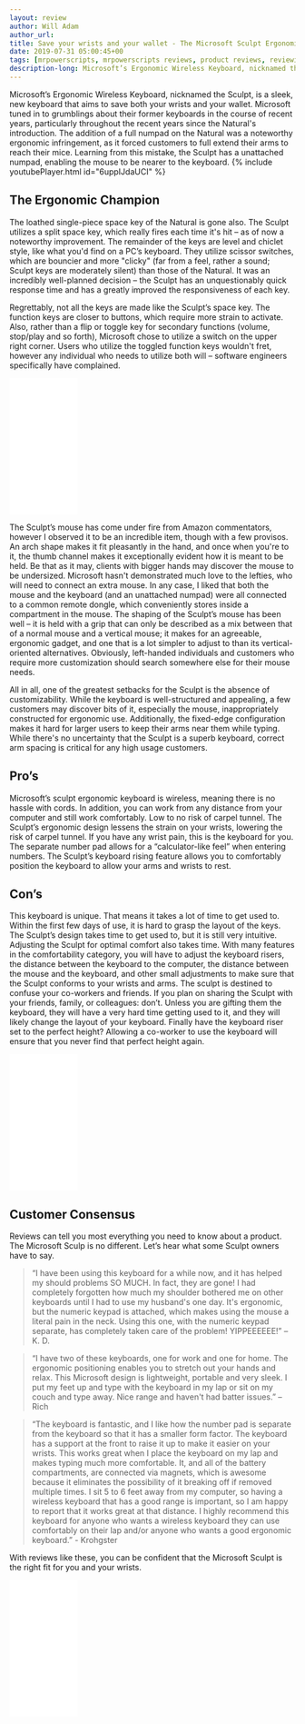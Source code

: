 ```yaml
---
layout: review
author: Will Adam
author_url:
title: Save your wrists and your wallet - The Microsoft Sculpt Ergonomic Wireless Keyboard - Review
date: 2019-07-31 05:00:45+00
tags: [mrpowerscripts, mrpowerscripts reviews, product reviews, reviewing amazon products, amazon product]
description-long: Microsoft’s Ergonomic Wireless Keyboard, nicknamed the Sculpt, is a sleek, new keyboard that aims to save both your wrists and your wallet. Microsoft tuned in to grumblings about their former keyboards in the course of recent years, particularly throughout the recent years since the Natural's introduction. The addition of a full numpad on the Natural was a noteworthy ergonomic infringement, as it forced customers to full extend their arms to reach their mice. Learning from this mistake, the Sculpt has a unattached numpad, enabling the mouse to be nearer to the keyboard.
---
```


Microsoft’s Ergonomic Wireless Keyboard, nicknamed the Sculpt, is a sleek, new keyboard that aims to save both your wrists and your wallet. Microsoft tuned in to grumblings about their former keyboards in the course of recent years, particularly throughout the recent years since the Natural's introduction. The addition of a full numpad on the Natural was a noteworthy ergonomic infringement, as it forced customers to full extend their arms to reach their mice. Learning from this mistake, the Sculpt has a unattached numpad, enabling the mouse to be nearer to the keyboard.
{% include youtubePlayer.html id="6uppIJdaUCI" %}

## The Ergonomic Champion

The loathed single-piece space key of the Natural is gone also. The Sculpt utilizes a split space key, which really fires each time it's hit – as of now a noteworthy improvement. The remainder of the keys are level and chiclet style, like what you'd find on a PC’s keyboard. They utilize scissor switches, which are bouncier and more "clicky" (far from a feel, rather a sound; Sculpt keys are moderately silent) than those of the Natural. It was an incredibly well-planned decision – the Sculpt has an unquestionably quick response time and has a greatly improved the responsiveness of each key.

Regrettably, not all the keys are made like the Sculpt’s space key. The function keys are closer to buttons, which require more strain to activate. Also, rather than a flip or toggle key for secondary functions (volume, stop/play and so forth), Microsoft chose to utilize a switch on the upper right corner. Users who utilize the toggled function keys wouldn't fret, however any individual who needs to utilize both will – software engineers specifically have complained.

<iframe style="width:120px;height:240px;" marginwidth="0" marginheight="0" scrolling="no" frameborder="0" src="//ws-na.amazon-adsystem.com/widgets/q?ServiceVersion=20070822&OneJS=1&Operation=GetAdHtml&MarketPlace=US&source=ss&ref=as_ss_li_til&ad_type=product_link&tracking_id=mrpowerscript-20&language=en_US&marketplace=amazon&region=US&placement=B00CYX26BC&asins=B00CYX26BC&linkId=0580672fd24de145635e7d260efe4ce4&show_border=true&link_opens_in_new_window=true"></iframe>

The Sculpt’s mouse has come under fire from Amazon commentators, however I observed it to be an incredible item, though with a few provisos. An arch shape makes it fit pleasantly in the hand, and once when you're to it, the thumb channel makes it exceptionally evident how it is meant to be held. Be that as it may, clients with bigger hands may discover the mouse to be undersized. Microsoft hasn't demonstrated much love to the lefties, who will need to connect an extra mouse. In any case, I liked that both the mouse and the keyboard (and an unattached numpad) were all connected to a common remote dongle, which conveniently stores inside a compartment in the mouse. The shaping of the Sculpt’s mouse has been well – it is held with a grip that can only be described as a mix between that of a normal mouse and a vertical mouse; it makes for an agreeable, ergonomic gadget, and one that is a lot simpler to adjust to than its vertical-oriented alternatives. Obviously, left-handed individuals and customers who require more customization should search somewhere else for their mouse needs.

All in all, one of the greatest setbacks for the Sculpt is the absence of customizability. While the keyboard is well-structured and appealing, a few customers may discover bits of it, especially the mouse, inappropriately constructed for ergonomic use. Additionally, the fixed-edge configuration makes it hard for larger users to keep their arms near them while typing. While there's no uncertainty that the Sculpt is a superb keyboard, correct arm spacing is critical for any high usage customers.

## Pro’s

Microsoft’s sculpt ergonomic keyboard is wireless, meaning there is no hassle with cords. In addition, you can work from any distance from your computer and still work comfortably.
Low to no risk of carpel tunnel. The Sculpt’s ergonomic design lessens the strain on your wrists, lowering the risk of carpel tunnel. If you have any wrist pain, this is the keyboard for you.
The separate number pad allows for a “calculator-like feel” when entering numbers.
The Sculpt’s keyboard rising feature allows you to comfortably position the keyboard to allow your arms and wrists to rest.

## Con’s

This keyboard is unique. That means it takes a lot of time to get used to. Within the first few days of use, it is hard to grasp the layout of the keys. The Sculpt’s design takes time to get used to, but it is still very intuitive.
Adjusting the Sculpt for optimal comfort also takes time. With many features in the comfortability category, you will have to adjust the keyboard risers, the distance between the keyboard to the computer, the distance between the mouse and the keyboard, and other small adjustments to make sure that the Sculpt conforms to your wrists and arms.
The sculpt is destined to confuse your co-workers and friends. If you plan on sharing the Sculpt with your friends, family, or colleagues: don’t. Unless you are gifting them the keyboard, they will have a very hard time getting used to it, and they will likely change the layout of your keyboard. Finally have the keyboard riser set to the perfect height? Allowing a co-worker to use the keyboard will ensure that you never find that perfect height again.

<iframe style="width:120px;height:240px;" marginwidth="0" marginheight="0" scrolling="no" frameborder="0" src="//ws-na.amazon-adsystem.com/widgets/q?ServiceVersion=20070822&OneJS=1&Operation=GetAdHtml&MarketPlace=US&source=ss&ref=as_ss_li_til&ad_type=product_link&tracking_id=mrpowerscript-20&language=en_US&marketplace=amazon&region=US&placement=B00CYX26BC&asins=B00CYX26BC&linkId=0580672fd24de145635e7d260efe4ce4&show_border=true&link_opens_in_new_window=true"></iframe>

## Customer Consensus

Reviews can tell you most everything you need to know about a product. The Microsoft Sculp is no different. Let’s hear what some Sculpt owners have to say.

> “I have been using this keyboard for a while now, and it has helped my should problems SO MUCH. In fact, they are gone! I had completely forgotten how much my shoulder bothered me on other keyboards until I had to use my husband's one day. It's ergonomic, but the numeric keypad is attached, which makes using the mouse a literal pain in the neck. Using this one, with the numeric keypad separate, has completely taken care of the problem! YIPPEEEEEE!” – K. D.

> “I have two of these keyboards, one for work and one for home. The ergonomic positioning enables you to stretch out your hands and relax. This Microsoft design is lightweight, portable and very sleek. I put my feet up and type with the keyboard in my lap or sit on my couch and type away. Nice range and haven't had batter issues.” – Rich

> “The keyboard is fantastic, and I like how the number pad is separate from the keyboard so that it has a smaller form factor. The keyboard has a support at the front to raise it up to make it easier on your wrists. This works great when I place the keyboard on my lap and makes typing much more comfortable. It, and all of the battery compartments, are connected via magnets, which is awesome because it eliminates the possibility of it breaking off if removed multiple times. I sit 5 to 6 feet away from my computer, so having a wireless keyboard that has a good range is important, so I am happy to report that it works great at that distance. I highly recommend this keyboard for anyone who wants a wireless keyboard they can use comfortably on their lap and/or anyone who wants a good ergonomic keyboard.” - Krohgster

With reviews like these, you can be confident that the Microsoft Sculpt is the right fit for you and your wrists.

<iframe style="width:120px;height:240px;" marginwidth="0" marginheight="0" scrolling="no" frameborder="0" src="//ws-na.amazon-adsystem.com/widgets/q?ServiceVersion=20070822&OneJS=1&Operation=GetAdHtml&MarketPlace=US&source=ss&ref=as_ss_li_til&ad_type=product_link&tracking_id=mrpowerscript-20&language=en_US&marketplace=amazon&region=US&placement=B00CYX26BC&asins=B00CYX26BC&linkId=0580672fd24de145635e7d260efe4ce4&show_border=true&link_opens_in_new_window=true"></iframe>
